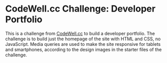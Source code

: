 # CodeWell.cc Challenge: Developer Portfolio

This is a challenge from [CodeWell.cc](https://www.codewell.cc/challenges/web-developer-portfolio--617d4897a383e41090a3e46f) to build a developer portfolio. The challenge is to build just the homepage of the site with HTML and CSS, no JavaScript. Media queries are used to make the site responsive for tablets and smartphones, according to the design images in the starter files of the challenge.
